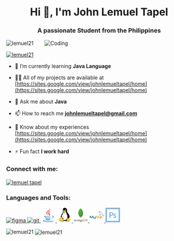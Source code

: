 
<h1 align="center">Hi 👋, I'm John Lemuel Tapel</h1>
<h3 align="center">A passionate Student from the Philippines</h3>
<img align="right" alt="Coding" width="400" src="https://cdn.dribbble.com/users/1162077/screenshots/3848914/programmer.gif">

<p align="left"> <img src="https://komarev.com/ghpvc/?username=lemuel21&label=Profile%20views&color=0e75b6&style=flat" alt="lemuel21" /> </p>

<p align="left"> <a href="https://github.com/ryo-ma/github-profile-trophy"><img src="https://github-profile-trophy.vercel.app/?username=lemuel21" alt="lemuel21" /></a> </p>

- 🌱 I’m currently learning **Java Language**

- 👨‍💻 All of my projects are available at [https://sites.google.com/view/johnlemueltapel/home](https://sites.google.com/view/johnlemueltapel/home)

- 💬 Ask me about **Java**

- 📫 How to reach me **johnlemueltapel@gmail.com**

- 📄 Know about my experiences [https://sites.google.com/view/johnlemueltapel/home](https://sites.google.com/view/johnlemueltapel/home)

- ⚡ Fun fact **I work hard**

<h3 align="left">Connect with me:</h3>
<p align="left">
<a href="https://fb.com/lemuel tapel" target="blank"><img align="center" src="https://raw.githubusercontent.com/rahuldkjain/github-profile-readme-generator/master/src/images/icons/Social/facebook.svg" alt="lemuel tapel" height="30" width="40" /></a>
</p>

<h3 align="left">Languages and Tools:</h3>
<p align="left"> <a href="https://www.figma.com/" target="_blank" rel="noreferrer"> <img src="https://www.vectorlogo.zone/logos/figma/figma-icon.svg" alt="figma" width="40" height="40"/> </a> <a href="https://git-scm.com/" target="_blank" rel="noreferrer"> <img src="https://www.vectorlogo.zone/logos/git-scm/git-scm-icon.svg" alt="git" width="40" height="40"/> </a> <a href="https://www.java.com" target="_blank" rel="noreferrer"> <img src="https://raw.githubusercontent.com/devicons/devicon/master/icons/java/java-original.svg" alt="java" width="40" height="40"/> </a> <a href="https://www.linux.org/" target="_blank" rel="noreferrer"> <img src="https://raw.githubusercontent.com/devicons/devicon/master/icons/linux/linux-original.svg" alt="linux" width="40" height="40"/> </a> <a href="https://www.mongodb.com/" target="_blank" rel="noreferrer"> <img src="https://raw.githubusercontent.com/devicons/devicon/master/icons/mongodb/mongodb-original-wordmark.svg" alt="mongodb" width="40" height="40"/> </a> <a href="https://www.mysql.com/" target="_blank" rel="noreferrer"> <img src="https://raw.githubusercontent.com/devicons/devicon/master/icons/mysql/mysql-original-wordmark.svg" alt="mysql" width="40" height="40"/> </a> <a href="https://www.photoshop.com/en" target="_blank" rel="noreferrer"> <img src="https://raw.githubusercontent.com/devicons/devicon/master/icons/photoshop/photoshop-line.svg" alt="photoshop" width="40" height="40"/> </a> </p>

<p><img align="left" src="https://github-readme-stats.vercel.app/api/top-langs?username=lemuel21&show_icons=true&locale=en&layout=compact" alt="lemuel21" /></p>

<p>&nbsp;<img align="center" src="https://github-readme-stats.vercel.app/api?username=lemuel21&show_icons=true&locale=en" alt="lemuel21" /></p>

